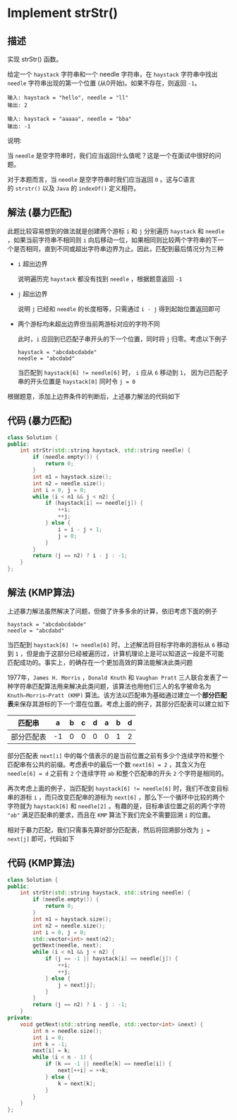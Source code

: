 # Implement strStr()

## 描述

实现 strStr() 函数。

给定一个 `haystack` 字符串和一个 needle 字符串，在 `haystack` 字符串中找出 `needle` 字符串出现的第一个位置 (从0开始)。如果不存在，则返回 `-1`。

```
输入: haystack = "hello", needle = "ll"
输出: 2
```
```
输入: haystack = "aaaaa", needle = "bba"
输出: -1
```

说明:

当 `needle` 是空字符串时，我们应当返回什么值呢？这是一个在面试中很好的问题。

对于本题而言，当 `needle` 是空字符串时我们应当返回 `0` 。这与C语言的 `strstr()` 以及 `Java` 的 `indexOf()` 定义相符。

## 解法 (暴力匹配)

此题比较容易想到的做法就是创建两个游标 `i` 和 `j` 分别遍历 `haystack` 和 `needle` ，如果当前字符串不相同则 `i` 向后移动一位，如果相同则比较两个字符串的下一个是否相同，直到不同或超出字符串边界为止。因此，匹配到最后情况分为三种

- `i` 超出边界

  说明遍历完 `haystack` 都没有找到 `needle` ，根据题意返回 `-1`
- `j` 超出边界

  说明 `j` 已经和 `needle` 的长度相等，只需通过 `i - j` 得到起始位置返回即可
- 两个游标均未超出边界但当前两游标对应的字符不同

  此时，`i` 应回到已匹配子串开头的下一个位置，同时将 `j` 归零。考虑以下例子

  ```
  haystack = "abcdabcdabde"
  needle = "abcdabd"
  ```

  当匹配到 `haystack[6] != needle[6]` 时， `i` 应从 `6` 移动到 `1`， 因为已匹配子串的开头位置是 `haystack[0]` 同时令 `j = 0`

根据题意，添加上边界条件的判断后，上述暴力解法的代码如下

## 代码 (暴力匹配)

```cpp
class Solution {
public:
    int strStr(std::string haystack, std::string needle) {
        if (needle.empty()) {
            return 0;
        }
        int n1 = haystack.size();
        int n2 = needle.size();
        int i = 0, j = 0;
        while (i < n1 && j < n2) {
            if (haystack[i] == needle[j]) {
                ++i;
                ++j;
            } else {
                i = i - j + 1;
                j = 0;
            }
        }
        return (j == n2) ? i - j : -1;
    }
};
```

## 解法 (KMP算法)

上述暴力解法虽然解决了问题，但做了许多多余的计算，依旧考虑下面的例子

```
haystack = "abcdabcdabde"
needle = "abcdabd"
```

当匹配到 `haystack[6] != needle[6]` 时，上述解法将目标字符串的游标从 `6` 移动到 `1` ，但是由于这部分已经被遍历过，计算机理论上是可以知道这一段是不可能匹配成功的。事实上，的确存在一个更加高效的算法能解决此类问题

1977年，`James H. Morris` ，`Donald Knuth` 和 `Vaughan Pratt` 三人联合发表了一种字符串匹配算法用来解决此类问题，该算法也用他们三人的名字被命名为 `Knuth–Morris–Pratt (KMP)` 算法。该方法以匹配串为基础通过建立一个**部分匹配表**来保存其游标的下一个潜在位置。考虑上面的例子，其部分匹配表可以建立如下

| 匹配串     | a   | b   | c   | d   | a   | b   | d   |
| ---------- | --- | --- | --- | --- | --- | --- | --- |
| 部分匹配表 | -1  | 0   | 0   | 0   | 0   | 1   | 2   |

部分匹配表 `next[i]` 中的每个值表示的是当前位置之前有多少个连续字符和整个匹配串有公共的前缀。考虑表中的最后一个数 `next[6] = 2` ，其含义为在 `needle[6] = d` 之前有 `2` 个连续字符 `ab` 和整个匹配串的开头 `2` 个字符是相同的。

再次考虑上面的例子，当匹配到 `haystack[6] != needle[6]` 时，我们不改变目标串的游标 `i` ，而只改变匹配串的游标为 `next[6]` ，那么下一个循环中比较的两个字符就为 `haystack[6]` 和 `needle[2]` 。有趣的是，目标串该位置之前的两个字符 `"ab"` 满足匹配串的要求，而且在 `KMP` 算法下我们完全不需要回溯 `i` 的位置。

相对于暴力匹配，我们只需事先算好部分匹配表，然后将回溯部分改为 `j = next[j]` 即可，代码如下

## 代码 (KMP算法)

```cpp
class Solution {
public:
    int strStr(std::string haystack, std::string needle) {
        if (needle.empty()) {
            return 0;
        }
        int n1 = haystack.size();
        int n2 = needle.size();
        int i = 0, j = 0;
        std::vector<int> next(n2);
        getNext(needle, next);
        while (i < n1 && j < n2) {
            if (j == -1 || haystack[i] == needle[j]) {
                ++i;
                ++j;
            } else {
                j = next[j];
            }
        }
        return (j == n2) ? i - j : -1;
    }
private:
    void getNext(std::string needle, std::vector<int> &next) {
        int n = needle.size();
        int i = 0;
        int k = -1;
        next[i] = k;
        while (i < n - 1) {
            if (k == -1 || needle[k] == needle[i]) {
                next[++i] = ++k;
            } else {
                k = next[k];
            }
        }
    }
};
```
